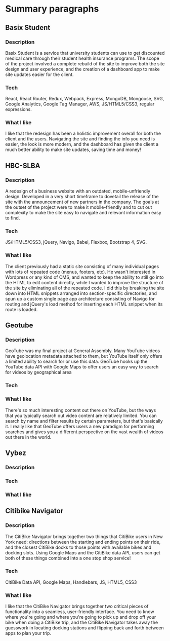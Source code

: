 # Summary paragraphs

## Basix Student
### Description
Basix Student is a service that university students can use to get discounted medical care through their student health insurance programs. The scope of the project involved a complete rebuild of the site to improve both the site design and user experience, and the creation of a dashboard app to make site updates easier for the client.
### Tech
React, React Router, Redux, Webpack, Express, MongoDB, Mongoose, SVG, Google Analytics, Google Tag Manager, AWS, JS/HTML5/CSS3, regular expressions.
### What I like
I like that the redesign has been a holistic improvement overall for both the client and the users. Navigating the site and finding the info you need is easier, the look is more modern, and the dashboard has given the client a much better ability to make site updates, saving time and money!

## HBC-SLBA
### Description
A redesign of a business website with an outdated, mobile-unfriendly design. Developed in a very short timeframe to dovetail the release of the site with the announcement of new partners in the company. The goals at the outset of the project were to make it mobile-friendly and to cut out complexity to make the site easy to navigate and relevant information easy to find.  
### Tech
JS/HTML5/CSS3, jQuery, Navigo, Babel, Flexbox, Bootstrap 4, SVG.
### What I like
The client previously had a static site consisting of many individual pages with lots of repeated code (menus, footers, etc). He wasn't interested in Wordpress or any kind of CMS, and wanted to keep the ability to still go into the HTML to edit content directly, while I wanted to improve the structure of the site by eliminating all of the repeated code. I did this by breaking the site down into HTML snippets arranged into section-specific directories, and spun up a custom single page app architecture consisting of Navigo for routing and jQuery's load method for inserting each HTML snippet when its route is loaded.

## Geotube
### Description
GeoTube was my final project at General Assembly. Many YouTube videos have geolocation metadata attached to them, but YouTube itself only offers a limited ability to search for or use this data. GeoTube hooks up the YouTube data API with Google Maps to offer users an easy way to search for videos by geographical area
### Tech
### What I like
There's so much interesting content out there on YouTube, but the ways that you typically search out video content are relatively limited. You can search by name and filter results by certain parameters, but that's basically it. I really like that GeoTube offers users a new paradigm for performing searches and gives you a different perspective on the vast wealth of videos out there in the world.

## Vybez
### Description
### Tech
### What I like

## Citibike Navigator
### Description
The CitiBike Navigator brings together two things that CitiBike users in New York need: directions between the starting and ending points on their ride, and the closest CitiBike docks to those points with available bikes and docking slots. Using Google Maps and the CitiBike data API, users can get both of these things combined into a one stop shop service!
### Tech
CitiBike Data API, Google Maps, Handlebars, JS, HTML5, CSS3
### What I like
I like that the CitiBike Navigator brings together two critical pieces of functionality into a seamless, user-friendly interface. You need to know where you're going and where you're going to pick up and drop off your bike when doing a CitiBike trip, and the CitiBike Navigator takes away the guesswork in locating docking stations and flipping back and forth between apps to plan your trip.
